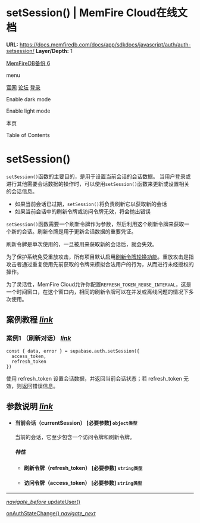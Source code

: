 # setSession() | MemFire Cloud在线文档

**URL:** https://docs.memfiredb.com/docs/app/sdkdocs/javascript/auth/auth-setsession/
**Layer/Depth:** 1

[MemFireDB备份 6](/)

menu

[官网](https://memfiredb.com/)
[论坛](https://community.memfiredb.com/)
[登录](https://cloud.memfiredb.com/auth/login)

Enable dark mode

Enable light mode

本页

Table of Contents

# setSession()

`setSession()`函数的主要目的，是用于设置当前会话的会话数据。
当用户登录或进行其他需要会话数据的操作时，可以使用`setSession()`函数来更新或设置相关的会话信息。

* 如果当前会话已过期，`setSession()`将负责刷新它以获取新的会话
* 如果当前会话中的刷新令牌或访问令牌无效，将会抛出错误

`setSession()`函数需要一个刷新令牌作为参数，然后利用这个刷新令牌来获取一个新的会话。刷新令牌是用于更新会话数据的重要凭证。

刷新令牌是单次使用的，一旦被用来获取新的会话后，就会失效。

为了保护系统免受重放攻击，所有项目默认启用[刷新令牌轮换功能](/docs/app/sdkdocs/auth/config#refresh_token_rotation_enabled)。重放攻击是指攻击者通过重复使用先前获取的令牌来模拟合法用户的行为，从而进行未经授权的操作。

为了灵活性，MemFire Cloud允许你配置`REFRESH_TOKEN_REUSE_INTERVAL`，这是一个时间窗口，在这个窗口内，相同的刷新令牌可以在并发或离线问题的情况下多次使用。

## 案例教程 [*link*](#%e6%a1%88%e4%be%8b%e6%95%99%e7%a8%8b)

### 案例1 （刷新对话） [*link*](#%e6%a1%88%e4%be%8b1-%e5%88%b7%e6%96%b0%e5%af%b9%e8%af%9d)

```
const { data, error } = supabase.auth.setSession({
  access_token,
  refresh_token
})
```

使用 refresh\_token 设置会话数据，并返回当前会话状态；若 refresh\_token 无效，则返回错误信息。

## 参数说明 [*link*](#%e5%8f%82%e6%95%b0%e8%af%b4%e6%98%8e)

* #### 当前会话（currentSession） [必要参数] `object类型`

  当前的会话，它至少包含一个访问令牌和刷新令牌。

  ##### 特性

  + #### 刷新令牌（refresh\_token） [必要参数] `string类型`
  + #### 访问令牌（access\_token） [必要参数] `string类型`

---

[*navigate\_before* updateUser()](/docs/app/sdkdocs/javascript/auth/auth-updateuser/)

[onAuthStateChange() *navigate\_next*](/docs/app/sdkdocs/javascript/auth/auth-onauthstatechange/)